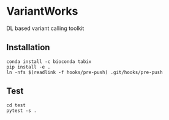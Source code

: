 # VariantWorks
DL based variant calling toolkit

## Installation

```
conda install -c bioconda tabix
pip install -e .
ln -nfs $(readlink -f hooks/pre-push) .git/hooks/pre-push
```

## Test
```
cd test
pytest -s .
```
